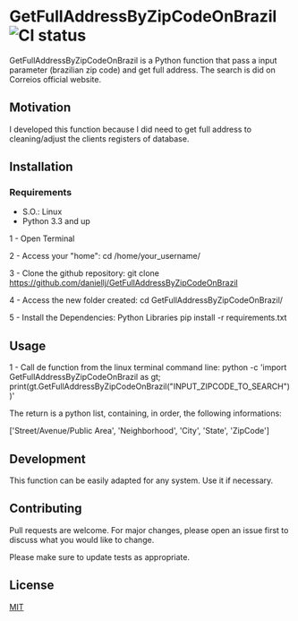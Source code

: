 # GetFullAddressByZipCodeOnBrazil ![CI status](https://img.shields.io/badge/build-passing-brightgreen.svg)

GetFullAddressByZipCodeOnBrazil is a Python function that pass a input parameter (brazilian zip code) and get full address. The search is did on Correios official website.

## Motivation

I developed this function because I did need to get full address to cleaning/adjust the clients registers of database.

## Installation

### Requirements
* S.O.: Linux
* Python 3.3 and up

1 - Open Terminal

2 - Access your "home":
	cd /home/your_username/

3 - Clone the github repository:
	git clone https://github.com/daniellj/GetFullAddressByZipCodeOnBrazil

4 - Access the new folder created:
	cd GetFullAddressByZipCodeOnBrazil/

5 - Install the Dependencies: Python Libraries
	pip install -r requirements.txt

## Usage
1 - Call de function from the linux terminal command line:
	python -c 'import GetFullAddressByZipCodeOnBrazil as gt; print(gt.GetFullAddressByZipCodeOnBrazil("INPUT_ZIPCODE_TO_SEARCH"))'

The return is a python list, containing, in order, the following informations:

['Street/Avenue/Public Area', 'Neighborhood', 'City', 'State', 'ZipCode']

## Development
This function can be easily adapted for any system. Use it if necessary.

## Contributing
Pull requests are welcome. For major changes, please open an issue first to discuss what you would like to change.

Please make sure to update tests as appropriate.

## License
[MIT](https://choosealicense.com/licenses/mit/)